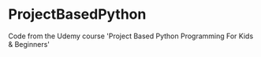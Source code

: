 # ProjectBasedPython
Code from the Udemy course 'Project Based Python Programming For Kids &amp; Beginners'
